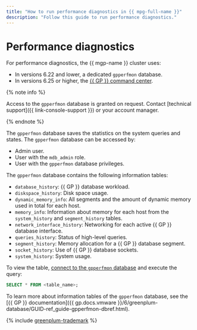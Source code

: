 ```yaml
---
title: "How to run performance diagnostics in {{ mpg-full-name }}"
description: "Follow this guide to run performance diagnostics."
---
```


# Performance diagnostics

For performance diagnostics, the {{ mgp-name }} cluster uses:

* In versions 6.22 and lower, a dedicated `gpperfmon` database.
* In versions 6.25 or higher, the [{{ GP }} command center](../concepts/command-center.md).

{% note info %}

Access to the `gpperfmon` database is granted on request. Contact [technical support]({{ link-console-support }}) or your account manager.

{% endnote %}

The `gpperfmon` database saves the statistics on the system queries and states. The `gpperfmon` database can be accessed by:

* Admin user.
* User with the `mdb_admin` role.
* User with the `gpperfmon` database privileges.

The `gpperfmon` database contains the following information tables:

* `database_history`: {{ GP }} database workload.
* `diskspace_history`: Disk space usage.
* `dynamic_memory_info`: All segments and the amount of dynamic memory used in total for each host.
* `memory_info`: Information about memory for each host from the `system_history` and `segment_history` tables.
* `network_interface_history`: Networking for each active {{ GP }} database interface.
* `queries_history`: Status of high-level queries.
* `segment_history`: Memory allocation for a {{ GP }} database segment.
* `socket_history`: Use of {{ GP }} database sockets.
* `system_history`: System usage.

To view the table, [connect to the `gpperfmon` database](../operations/connect.md) and execute the query:

```sql
SELECT * FROM <table_name>;
```

To learn more about information tables of the `gpperfmon` database, see the [{{ GP }} documentation]({{ gp.docs.vmware }}/6/greenplum-database/GUID-ref_guide-gpperfmon-dbref.html).

{% include [greenplum-trademark](../../_includes/mdb/mgp/trademark.md) %}
